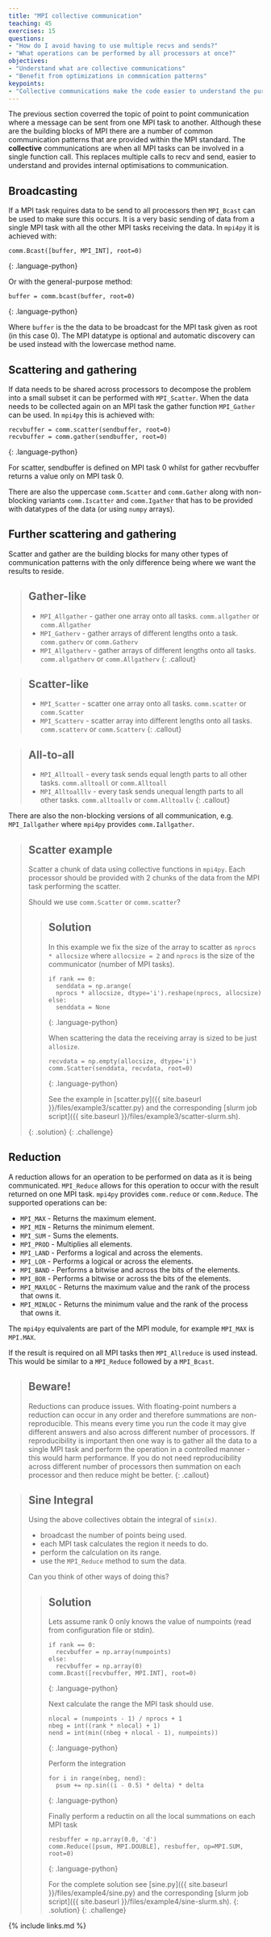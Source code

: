 ```yaml
---
title: "MPI collective communication"
teaching: 45
exercises: 15
questions:
- "How do I avoid having to use multiple recvs and sends?"
- "What operations can be performed by all processors at once?"
objectives:
- "Understand what are collective communications"
- "Benefit from optimizations in commnication patterns"
keypoints:
- "Collective communications make the code easier to understand the purpose."
---
```


The previous section coverred the topic of point to point communication where a message can be sent from one MPI task to
another.  Although these are the building blocks of MPI there are a number of common communication patterns that are
provided within the MPI standard.  The **collective** communications are when all MPI tasks can be involved in a single
function call.  This replaces multiple calls to recv and send, easier to understand and provides internal optimisations
to communication.

## Broadcasting

If a MPI task requires data to be send to all processors then `MPI_Bcast` can be used to make sure this occurs.  It is a
very basic sending of data from a single MPI task with all the other MPI tasks receiving the data.  In `mpi4py` it is
achieved with:

~~~
comm.Bcast([buffer, MPI_INT], root=0)
~~~
{: .language-python}

Or with the general-purpose method:

~~~
buffer = comm.bcast(buffer, root=0)
~~~
{: .language-python}

Where `buffer` is the the data to be broadcast for the MPI task given as root (in this case 0).  The MPI datatype is
optional and automatic discovery can be used instead with the lowercase method name.

## Scattering and gathering

If data needs to be shared across processors to decompose the problem into a small subset it can be performed with
`MPI_Scatter`.  When the data needs to be collected again on an MPI task the gather function `MPI_Gather` can be used.
In `mpi4py` this is achieved with:

~~~
recvbuffer = comm.scatter(sendbuffer, root=0)
recvbuffer = comm.gather(sendbuffer, root=0)
~~~
{: .language-python}

For scatter, sendbuffer is defined on MPI task 0 whilst for gather recvbuffer returns a value only on MPI task 0.

There are also the uppercase `comm.Scatter` and `comm.Gather` along with non-blocking variants `comm.Iscatter` and
`comm.Igather` that has to be provided with datatypes of the data (or using `numpy` arrays).

## Further scattering and gathering

Scatter and gather are the building blocks for many other types of communication patterns with the only difference being where we want the results to reside.

> ## Gather-like
> - `MPI_Allgather` - gather one array onto all tasks. `comm.allgather` or `comm.Allgather`
> - `MPI_Gatherv` - gather arrays of different lengths onto a task. `comm.gatherv` or `comm.Gatherv`
> - `MPI_Allgatherv` - gather arrays of different lengths onto all tasks. `comm.allgatherv` or `comm.Allgatherv`
{: .callout}

> ## Scatter-like
> - `MPI_Scatter` - scatter one array onto all tasks. `comm.scatter` or `comm.Scatter`
> - `MPI_Scatterv` - scatter array into different lengths onto all tasks. `comm.scatterv` or `comm.Scatterv`
{: .callout}

> ## All-to-all
> - `MPI_Alltoall` - every task sends equal length parts to all other tasks. `comm.alltoall` or `comm.Alltoall`
> - `MPI_Alltoalllv` - every task sends unequal length parts to all other tasks. `comm.alltoallv` or `comm.Alltoallv`
{: .callout}

There are also the non-blocking versions of all communication, e.g. `MPI_Iallgather` where `mpi4py` provides
`comm.Iallgather`.

> ## Scatter example
>
> Scatter a chunk of data using collective functions in `mpi4py`.  Each processor should be provided with 2 chunks of
> the data from the MPI task performing the scatter.
> 
> Should we use `comm.Scatter` or `comm.scatter`?
> > ## Solution
> >
> > In this example we fix the size of the array to scatter as `nprocs * allocsize` where `allocsize = 2` and `nprocs`
> > is the size of the communicator (number of MPI tasks).
> > ~~~
> > if rank == 0:
> >   senddata = np.arange(
> >   nprocs * allocsize, dtype='i').reshape(nprocs, allocsize)
> > else:
> >   senddata = None
> > ~~~
> > {: .language-python}
> >
> > When scattering the data the receiving array is sized to be just `allosize`.
> > ~~~
> > recvdata = np.empty(allocsize, dtype='i')
> > comm.Scatter(senddata, recvdata, root=0)
> > ~~~
> > {: .language-python}
> > 
> > See the example in [scatter.py]({{ site.baseurl }}/files/example3/scatter.py) and the corresponding [slurm job script]({{ site.baseurl }}/files/example3/scatter-slurm.sh).
> > 
> {: .solution}
{: .challenge}

## Reduction

A reduction allows for an operation to be performed on data as it is being communicated.  `MPI_Reduce` allows for this
operation to occur with the result returned on one MPI task.  `mpi4py` provides `comm.reduce` or `comm.Reduce`.  The supported operations can be:

- `MPI_MAX` - Returns the maximum element.
- `MPI_MIN` - Returns the minimum element.
- `MPI_SUM` - Sums the elements.
- `MPI_PROD` - Multiplies all elements.
- `MPI_LAND` - Performs a logical and across the elements.
- `MPI_LOR` - Performs a logical or across the elements.
- `MPI_BAND` - Performs a bitwise and across the bits of the elements.
- `MPI_BOR` - Performs a bitwise or across the bits of the elements.
- `MPI_MAXLOC` - Returns the maximum value and the rank of the process that owns it.
- `MPI_MINLOC` - Returns the minimum value and the rank of the process that owns it.

The `mpi4py` equivalents are part of the MPI module, for example `MPI_MAX` is `MPI.MAX`.

If the result is required on all MPI tasks then `MPI_Allreduce` is used instead.  This would be similar to a
`MPI_Reduce` followed by a `MPI_Bcast`.

> ## Beware!
>
> Reductions can produce issues. With floating-point numbers a reduction can occur in any order and therefore summations
> are non-reproducible.  This means every time you run the code it may give different answers and also across different
> number of processors.  If reproducibility is important then one way is to gather all the data to a single MPI task and
> perform the operation in a controlled manner - this would harm performance.  If you do not need reproducibility across
> different number of processors then summation on each processor and then reduce might be better.
{: .callout}

> ## Sine Integral
>
> Using the above collectives obtain the integral of `sin(x)`.
> - broadcast the number of points being used.
> - each MPI task calculates the region it needs to do.
> - perform the calculation on its range.
> - use the `MPI_Reduce` method to sum the data.
>
> Can you think of other ways of doing this?
> > ## Solution
> >
> > Lets assume rank 0 only knows the value of numpoints (read from configuration file or stdin).
> > 
> > ~~~
> > if rank == 0:
> >   recvbuffer = np.array(numpoints)
> > else:
> >   recvbuffer = np.array(0)
> > comm.Bcast([recvbuffer, MPI.INT], root=0)
> > ~~~
> > {: .language-python}
> > 
> > Next calculate the range the MPI task should use.
> > 
> > ~~~
> > nlocal = (numpoints - 1) / nprocs + 1
> > nbeg = int((rank * nlocal) + 1)
> > nend = int(min((nbeg + nlocal - 1), numpoints))
> > ~~~
> > {: .language-python}
> >
> > Perform the integration
> >
> > ~~~
> > for i in range(nbeg, nend):
> >   psum += np.sin((i - 0.5) * delta) * delta
> > ~~~
> > {: .language-python}
> > 
> > Finally perform a reductin on all the local summations on each MPI task
> >
> > ~~~
> > resbuffer = np.array(0.0, 'd')
> > comm.Reduce([psum, MPI.DOUBLE], resbuffer, op=MPI.SUM, root=0)
> > ~~~
> > {: .language-python}
> > 
> > For the complete solution see [sine.py]({{ site.baseurl }}/files/example4/sine.py) and the corresponding [slurm job script]({{ site.baseurl }}/files/example4/sine-slurm.sh).
> {: .solution}
{: .challenge}


{% include links.md %}

